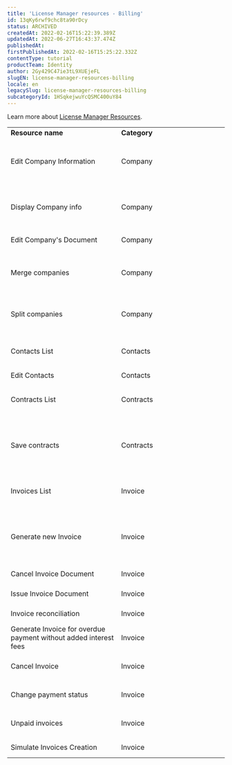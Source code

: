 ```yaml
---
title: 'License Manager resources - Billing'
id: 13qKy6rwf9chc8ta90rDcy
status: ARCHIVED
createdAt: 2022-02-16T15:22:39.389Z
updatedAt: 2022-06-27T16:43:37.474Z
publishedAt: 
firstPublishedAt: 2022-02-16T15:25:22.332Z
contentType: tutorial
productTeam: Identity
author: 2Gy429C47ie3tL9XUEjeFL
slugEN: license-manager-resources-billing
locale: en
legacySlug: license-manager-resources-billing
subcategoryId: 1HSqkejwuYcQSMC400uY84
---
```


Learn more about [License Manager Resources](https://help.vtex.com/en/tutorial/license-manager-resources--3q6ztrC8YynQf6rdc6euk3#).

<table class="w-100 center mv7 bb b--gray" style="border-spacing: 0px; border-collapse: collapse;">
  <tr class="bb b--muted-3">
   <td class="t-body pa5" style="min-width: 15rem;"><strong>Resource name</strong>
   </td>
   <td class="t-body pa5" style="min-width: 15rem;"><strong>Category</strong>
   </td>
   <td class="t-body pa5" style="min-width: 15rem;"><strong>Description</strong>
   </td>
  </tr>
  <tr class="bb b--muted-3">
   <td class="t-body pa5" style="min-width: 15rem;">Edit Company Information
   </td>
   <td class="t-body pa5" style="min-width: 15rem;">Company
   </td>
   <td class="t-body pa5" style="min-width: 15rem;">Edit a client's registration information, they are: Social reason, Fantasy name, Branch, Sales Region, Tier, Collection status and address.
   </td>
  </tr>
  <tr class="bb b--muted-3">
   <td class="t-body pa5" style="min-width: 15rem;">Display Company info
   </td>
   <td class="t-body pa5" style="min-width: 15rem;">Company
   </td>
   <td class="t-body pa5" style="min-width: 15rem;">Viewing a client's registration information, they are: Social reason, Fantasy name, Branch, Sales Region, Tier, Collection status and address.
   </td>
  </tr>
  <tr class="bb b--muted-3">
   <td class="t-body pa5" style="min-width: 15rem;">Edit Company's Document
   </td>
   <td class="t-body pa5" style="min-width: 15rem;">Company
   </td>
   <td class="t-body pa5" style="min-width: 15rem;">Edit documents and information from Company.
   </td>
  </tr>
  <tr class="bb b--muted-3">
   <td class="t-body pa5" style="min-width: 15rem;">Merge companies
   </td>
   <td class="t-body pa5" style="min-width: 15rem;">Company
   </td>
   <td class="t-body pa5" style="min-width: 15rem;">Perform the fusion of two accounts, so that all invoice information and contracts of an Account are transferred to the other Account.
   </td>
  </tr>
  <tr class="bb b--muted-3">
   <td class="t-body pa5" style="min-width: 15rem;">Split companies
   </td>
   <td class="t-body pa5" style="min-width: 15rem;">Company
   </td>
   <td class="t-body pa5" style="min-width: 15rem;">Separate two accounts, and invoice information and contracts are recorded in one of them, and another is null.
   </td>
  </tr>
  <tr class="bb b--muted-3">
   <td class="t-body pa5" style="min-width: 15rem;">Contacts List
   </td>
   <td class="t-body pa5" style="min-width: 15rem;">Contacts
   </td>
   <td class="t-body pa5" style="min-width: 15rem;">View which contacts that receive email notification when a particular client invoice is generated.
   </td>
  </tr>
  <tr class="bb b--muted-3">
   <td class="t-body pa5" style="min-width: 15rem;">Edit Contacts
   </td>
   <td class="t-body pa5" style="min-width: 15rem;">Contacts
   </td>
   <td class="t-body pa5" style="min-width: 15rem;">Add or edit a contact.
   </td>
  </tr>
  <tr class="bb b--muted-3">
   <td class="t-body pa5" style="min-width: 15rem;">Contracts List
   </td>
   <td class="t-body pa5" style="min-width: 15rem;">Contracts
   </td>
   <td class="t-body pa5" style="min-width: 15rem;">View contracts and collection conditions registered in the module **Invoices** from the VTEX platform.
   </td>
  </tr>
  <tr class="bb b--muted-3">
   <td class="t-body pa5" style="min-width: 15rem;">Save contracts
   </td>
   <td class="t-body pa5" style="min-width: 15rem;">Contracts
   </td>
   <td class="t-body pa5" style="min-width: 15rem;">Edit contracts in the VTEX platform invoices module, including the manifest registration of any Take Rate value and collection in any percentage.
   </td>
  </tr>
  <tr class="bb b--muted-3">
   <td class="t-body pa5" style="min-width: 15rem;">Invoices List
   </td>
   <td class="t-body pa5" style="min-width: 15rem;">Invoice
   </td>
   <td class="t-body pa5" style="min-width: 15rem;">View of customer invoice listing as well as invoice detailing, which includes information like GMV and Take Rate.
   </td>
  </tr>
  <tr class="bb b--muted-3">
   <td class="t-body pa5" style="min-width: 15rem;">Generate new Invoice
   </td>
   <td class="t-body pa5" style="min-width: 15rem;">Invoice
   </td>
   <td class="t-body pa5" style="min-width: 15rem;">Create the invoice for a client, but only when a contract is already created and has a defined value. The feature does not authorize the user to set the invoice value.
   </td>
  </tr>
  <tr class="bb b--muted-3">
   <td class="t-body pa5" style="min-width: 15rem;">Cancel Invoice Document
   </td>
   <td class="t-body pa5" style="min-width: 15rem;">Invoice
   </td>
   <td class="t-body pa5" style="min-width: 15rem;">Cancel the tax document generated by the issuer.
   </td>
  </tr>
  <tr class="bb b--muted-3">
   <td class="t-body pa5" style="min-width: 15rem;">Issue Invoice Document
   </td>
   <td class="t-body pa5" style="min-width: 15rem;">Invoice
   </td>
   <td class="t-body pa5" style="min-width: 15rem;">Generate the tax document, but only on the issuer.
   </td>
  </tr>
  <tr class="bb b--muted-3">
   <td class="t-body pa5" style="min-width: 15rem;">Invoice reconciliation
   </td>
   <td class="t-body pa5" style="min-width: 15rem;">Invoice
   </td>
   <td class="t-body pa5" style="min-width: 15rem;">Inform the system the date and amount paid of an invoice.
   </td>
  </tr>
  <tr class="bb b--muted-3">
   <td class="t-body pa5" style="min-width: 15rem;">Generate Invoice for overdue payment without added interest fees
   </td>
   <td class="t-body pa5" style="min-width: 15rem;">Invoice
   </td>
   <td class="t-body pa5" style="min-width: 15rem;">Change the expiration date of an invoice, without the addition of fine and standard interest.
   </td>
  </tr>
  <tr class="bb b--muted-3">
   <td class="t-body pa5" style="min-width: 15rem;">Cancel Invoice
   </td>
   <td class="t-body pa5" style="min-width: 15rem;">Invoice
   </td>
   <td class="t-body pa5" style="min-width: 15rem;">Cancellation of an invoice in the module **invoices** from the VTEX platform and the issuer.
   </td>
  </tr>
  <tr class="bb b--muted-3">
   <td class="t-body pa5" style="min-width: 15rem;">Change payment status
   </td>
   <td class="t-body pa5" style="min-width: 15rem;">Invoice
   </td>
   <td class="t-body pa5" style="min-width: 15rem;">Change the Company Payment Status to: Alert, Blocked, Timer or OK.
   </td>
  </tr>
  <tr class="bb b--muted-3">
   <td class="t-body pa5" style="min-width: 15rem;">Unpaid invoices
   </td>
   <td class="t-body pa5" style="min-width: 15rem;">Invoice
   </td>
   <td class="t-body pa5" style="min-width: 15rem;">Reset an invoice for "Opened" status. Cancel the payment date and the amount paid.
   </td>
  </tr>
  <tr class="bb b--muted-3">
   <td class="t-body pa5" style="min-width: 15rem;">Simulate Invoices Creation
   </td>
   <td class="t-body pa5" style="min-width: 15rem;">Invoice
   </td>
   <td class="t-body pa5" style="min-width: 15rem;">Simulate invoices, without actually creating them.
   </td>
  </tr>
</table>

